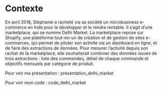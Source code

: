 # Contexte

En avril 2018, Stéphanie a racheté via sa société un microbusiness
e-commerce en Inde pour le développer et le rendre rentable. Il s’agit d’une
marketplace, qui se nomme Delhi Market. La marketplace repose sur Shopify,
une plateforme tout-en-un de création et de gestion de sites e-commerces,
qui permet de piloter son activité via un dashboard en ligne, et de faire des
extractions de données.
Pour mesurer l’activité depuis son rachat de la marketplace, elle souhaiterait
combiner des données issues de trois extractions : liste des commandes,
détail de chaque commande et objectifs mensuels par catégorie de produit.


Pour voir ma présentation : presentation_delhi_market

Pour voir mon code : code_delhi_market
